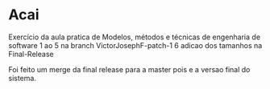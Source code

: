 # Acai
Exercício da aula pratica de Modelos, métodos e técnicas de engenharia de software 
1 ao 5 na branch VictorJosephF-patch-1
6 adicao dos tamanhos na Final-Release 

Foi feito um merge da final release para a master pois e a versao final do sistema. 
